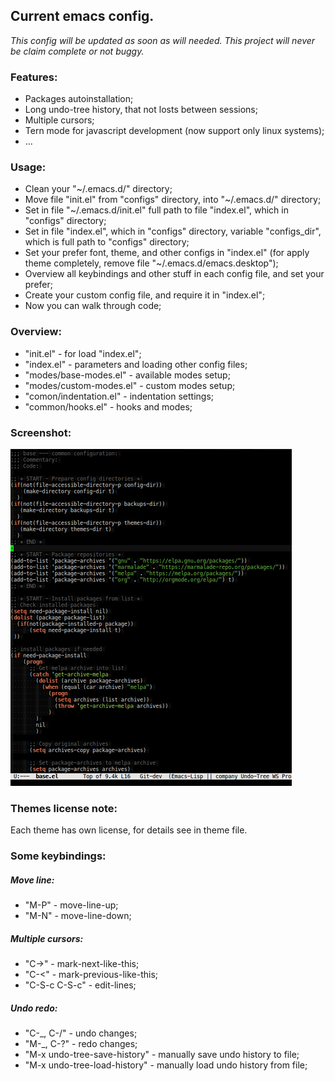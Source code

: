 ## Current emacs config.

*This config will be updated as soon as will needed.*
*This project will never be claim complete or not buggy.*

### Features:
* Packages autoinstallation;
* Long undo-tree history, that not losts between sessions;
* Multiple cursors;
* Tern mode for javascript development (now support only linux systems);
* ...

### Usage:
* Clean your "~/.emacs.d/" directory;
* Move file "init.el" from "configs" directory, into "~/.emacs.d/" directory;
* Set in file "~/.emacs.d/init.el" full path to file "index.el", which in "configs" directory;
* Set in file "index.el", which in "configs" directory, variable "configs_dir", which is full path to "configs" directory;
* Set your prefer font, theme, and other configs in "index.el" (for apply theme completely, remove file "~/.emacs.d/emacs.desktop");
* Overview all keybindings and other stuff in each config file, and set your prefer;
* Create your custom config file, and require it in "index.el";
* Now you can walk through code;

### Overview:

* "init.el" - for load "index.el";
* "index.el" - parameters and loading other config files;
* "modes/base-modes.el" - available modes setup;
* "modes/custom-modes.el" - custom modes setup;
* "comon/indentation.el" - indentation settings;
* "common/hooks.el" - hooks and modes;

### Screenshot:
![Image of editor](https://raw.githubusercontent.com/sashlex/emacs-config/master/img/screenshot.png)

### Themes license note:
Each theme has own license, for details see in theme file.

### Some keybindings:

##### Move line:
* "M-P" - move-line-up;
* "M-N" - move-line-down;

##### Multiple cursors:
* "C->" - mark-next-like-this;
* "C-<" - mark-previous-like-this;
* "C-S-c C-S-c" - edit-lines;

##### Undo redo:
* "C-_, C-/" -  undo changes;
* "M-_, C-?" -  redo changes;
* "M-x undo-tree-save-history" - manually save undo history to file;
* "M-x undo-tree-load-history" - manually load undo history from file;